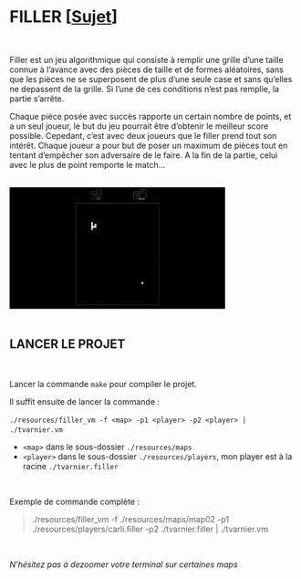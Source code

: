 # FILLER [[Sujet](https://github.com/tvarnier/42/blob/master/algorithm/filler/subject.pdf)]

<br>

Filler est un jeu algorithmique qui consiste à remplir une grille d’une taille connue à l’avance avec des pièces de taille et de formes aléatoires, sans que les pièces ne se superposent de plus d’une seule case et sans qu’elles ne depassent de la grille. Si l’une de ces conditions n’est pas remplie, la partie s’arrête.

Chaque pièce posée avec succès rapporte un certain nombre de points, et a un seul joueur, le but du jeu pourrait être d’obtenir le meilleur score possible. Cepedant, c’est avec deux joueurs que le filler prend tout son intérêt. Chaque joueur a pour but de poser un maximum de pièces tout en tentant d’empêcher son adversaire de le faire. A la fin de la partie, celui avec le plus de point remporte le match...

<br>

<div>
  <img src="https://github.com/tvarnier/42/blob/master/algorithm/filler/img/filler_gif.gif" width="75%">
</div>

<br>

## LANCER LE PROJET

<br>

Lancer la commande `make` pour compiler le projet.

Il suffit ensuite de lancer la commande :

`./resources/filler_vm -f <map> -p1 <player> -p2 <player> | ./tvarnier.vm`
 * `<map>` dans le sous-dossier `./resources/maps`
 * `<player>` dans le sous-dossier `./resources/players`, mon player est à la racine `./tvarnier.filler`

<br>

Exemple de commande complète :
> ./resources/filler_vm -f ./resources/maps/map02 -p1 ./resources/players/carli.filler -p2 ./tvarnier.filler | ./tvarnier.vm

<br>

*N'hésitez pas à dezoomer votre terminal sur certaines maps*
